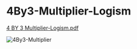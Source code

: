 # 4By3-Multiplier-Logism

[4 BY 3 Multiplier-Logism.pdf](https://github.com/user-attachments/files/16714877/4.BY.3.Multiplier-Logism.pdf)


![4By3-Multiplier](https://github.com/user-attachments/assets/71dc39f2-039a-4a59-862a-5378761162f0)
